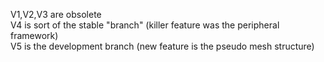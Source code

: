 V1,V2,V3 are obsolete<br />
V4 is sort of the stable "branch" (killer feature was the peripheral framework)<br />
V5 is the development branch (new feature is the pseudo mesh structure)
